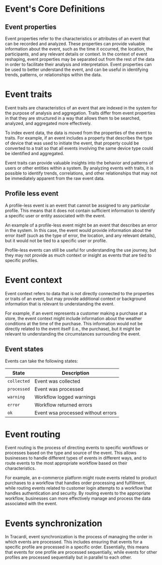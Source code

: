 # Event's Core Definitions


## Event properties

Event properties refer to the characteristics or attributes of an event that can be recorded and analyzed. These properties can provide valuable information about the event, such as the time it occurred, the location, the participants, and any relevant details or context. In the context of event reshaping, event properties may be separated out from the rest of the data in order to facilitate their analysis and interpretation. Event properties can be used to better understand the event, and can be useful in identifying trends, patterns, or relationships within the data.

# Event traits

Event traits are characteristics of an event that are indexed in the system for the purpose of analysis and aggregation. Traits differ from event properties in that they are structured in a way that allows them to be searched, analyzed, and aggregated more effectively.

To index event data, the data is moved from the properties of the event to traits. For example, if an event includes a property that describes the type of device that was used to initiate the event, that property could be converted to a trait so that all events involving the same device type could be identified and aggregated.

Event traits can provide valuable insights into the behavior and patterns of users or other entities within a system. By analyzing events with traits, it is possible to identify trends, correlations, and other relationships that may not be immediately apparent from the raw event data.


## Profile less event

A profile-less event is an event that cannot be assigned to any particular profile. This means that it does not contain sufficient information to identify a specific user or entity associated with the event.

An example of a profile-less event might be an event that describes an error in the system. In this case, the event would provide information about the error itself (such as the type of error, the location, and any relevant details), but it would not be tied to a specific user or profile. 

Profile-less events can still be useful for understanding the use journey, but they may not provide as much context or insight as events that are tied to specific profiles.

# Event context

Event context refers to data that is not directly connected to the properties or traits of an event, but may provide additional context or background information that is relevant to understanding the event.

For example, if an event represents a customer making a purchase at a store, the event context might include information about the weather conditions at the time of the purchase. This information would not be directly related to the event itself (i.e., the purchase), but it might be relevant to understanding the circumstances surrounding the event.

## Event states

Events can take the following states:

| State         | Description                |
|---------------|----------------------------|
| `collected`   | Event was collected        |
| `processed`   | Event was processed        |
| `warning`     | Workflow logged warnings   |
| `error`       | Workflow returned errors   |
| `ok`          | Event wsa processed without errors |

# Event routing

Event routing is the process of directing events to specific workflows or processes based on the type and source of the event. This allows businesses to handle different types of events in different ways, and to route events to the most appropriate workflow based on their characteristics.

For example, an e-commerce platform might route events related to product purchases to a workflow that handles order processing and fulfillment, while routing events related to customer login attempts to a workflow that handles authentication and security. By routing events to the appropriate workflow, businesses can more effectively manage and process the data associated with the event.

# Events synchronization

In Tracardi, event synchronization is the process of managing the order in which events are processed. This includes ensuring that events for a specific profile are processed in a specific order. Essentially, this means that events for one profile are processed sequentially, while events for other profiles are processed sequentially but in parallel to each other.

